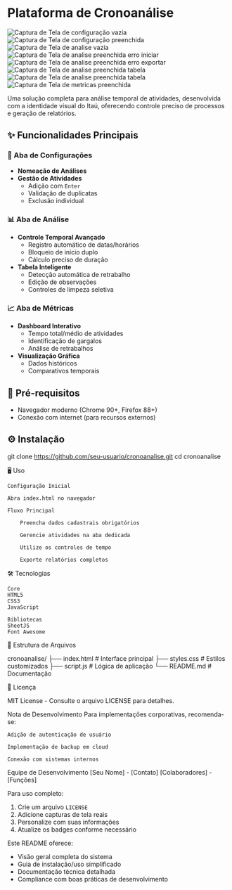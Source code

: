 # Plataforma de Cronoanálise 

![Captura de Tela de configuração vazia]([screenshot.png](https://imgur.com/a/Gyeqzyd))
![Captura de Tela de configuração preenchida]([[screenshot.png](https://imgur.com/a/Gyeqzyd)](https://imgur.com/uQdAhza))
![Captura de Tela de analise vazia]([[[screenshot.png](https://imgur.com/a/Gyeqzyd)](https://imgur.com/uQdAhza)](https://imgur.com/NoEleVY))
![Captura de Tela de analise preenchida erro iniciar]([[[[screenshot.png](https://imgur.com/a/Gyeqzyd)](https://imgur.com/uQdAhza)](https://imgur.com/NoEleVY)](https://imgur.com/S5g7R7a))
![Captura de Tela de analise preenchida erro exportar]([[[[[screenshot.png](https://imgur.com/a/Gyeqzyd)](https://imgur.com/uQdAhza)](https://imgur.com/NoEleVY)](https://imgur.com/S5g7R7a)](https://imgur.com/sCtOVQL))
![Captura de Tela de analise preenchida tabela]([[[[[screenshot.png](https://imgur.com/a/Gyeqzyd)](https://imgur.com/uQdAhza)](https://imgur.com/NoEleVY)](https://imgur.com/S5g7R7a)](https://imgur.com/sCtOVQL))
![Captura de Tela de analise preenchida tabela]([[[[[screenshot.png](https://imgur.com/a/Gyeqzyd)](https://imgur.com/uQdAhza)](https://imgur.com/NoEleVY)](https://imgur.com/S5g7R7a)](https://imgur.com/sCtOVQL))
![Captura de Tela de metricas preenchida]([[[[[[screenshot.png](https://imgur.com/a/Gyeqzyd)](https://imgur.com/uQdAhza)](https://imgur.com/NoEleVY)](https://imgur.com/S5g7R7a)](https://imgur.com/sCtOVQL)](https://imgur.com/yag26qc))<!-- Adicione uma imagem real posteriormente -->

Uma solução completa para análise temporal de atividades, desenvolvida com a identidade visual do Itaú, oferecendo controle preciso de processos e geração de relatórios.

## ✨ Funcionalidades Principais

### 🔧 Aba de Configurações
- **Nomeação de Análises**
- **Gestão de Atividades**
  - Adição com `Enter`
  - Validação de duplicatas
  - Exclusão individual

### 📊 Aba de Análise
- **Controle Temporal Avançado**
  - Registro automático de datas/horários
  - Bloqueio de início duplo
  - Cálculo preciso de duração
- **Tabela Inteligente**
  - Detecção automática de retrabalho
  - Edição de observações
  - Controles de limpeza seletiva

### 📈 Aba de Métricas
- **Dashboard Interativo**
  - Tempo total/médio de atividades
  - Identificação de gargalos
  - Análise de retrabalhos
- **Visualização Gráfica**
  - Dados históricos
  - Comparativos temporais

## 🚀 Pré-requisitos

- Navegador moderno (Chrome 90+, Firefox 88+)
- Conexão com internet (para recursos externos)

## ⚙️ Instalação

git clone https://github.com/seu-usuario/cronoanalise.git
cd cronoanalise

🖥️ Uso

    Configuração Inicial
    
    Abra index.html no navegador

    Fluxo Principal

        Preencha dados cadastrais obrigatórios

        Gerencie atividades na aba dedicada

        Utilize os controles de tempo

        Exporte relatórios completos

🛠️ Tecnologias

    Core
    HTML5
    CSS3
    JavaScript

    Bibliotecas
    SheetJS
    Font Awesome

📂 Estrutura de Arquivos

cronoanalise/
├── index.html          # Interface principal
├── styles.css         # Estilos customizados
├── script.js          # Lógica de aplicação
└── README.md          # Documentação

📜 Licença

MIT License - Consulte o arquivo LICENSE para detalhes.

Nota de Desenvolvimento
Para implementações corporativas, recomenda-se:

    Adição de autenticação de usuário

    Implementação de backup em cloud

    Conexão com sistemas internos

Equipe de Desenvolvimento
[Seu Nome] - [Contato]
[Colaboradores] - [Funções]


Para uso completo:
1. Crie um arquivo `LICENSE`
2. Adicione capturas de tela reais
3. Personalize com suas informações
4. Atualize os badges conforme necessário

Este README oferece:
- Visão geral completa do sistema
- Guia de instalação/uso simplificado
- Documentação técnica detalhada
- Compliance com boas práticas de desenvolvimento
